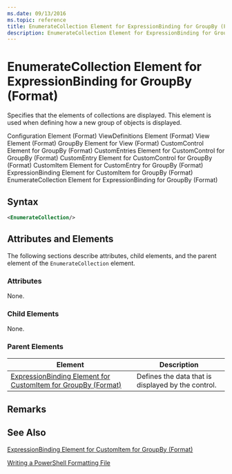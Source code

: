 ```yaml
---
ms.date: 09/13/2016
ms.topic: reference
title: EnumerateCollection Element for ExpressionBinding for GroupBy (Format)
description: EnumerateCollection Element for ExpressionBinding for GroupBy (Format)
---
```

# EnumerateCollection Element for ExpressionBinding for GroupBy (Format)

Specifies that the elements of collections are displayed. This element is used when defining how a new group of objects is displayed.

Configuration Element (Format)
ViewDefinitions Element (Format)
View Element (Format)
GroupBy Element for View (Format)
CustomControl Element for GroupBy (Format)
CustomEntries Element for CustomControl for GroupBy (Format)
CustomEntry Element for CustomControl for GroupBy (Format)
CustomItem Element for CustomEntry for GroupBy (Format)
ExpressionBinding Element for CustomItem for GroupBy (Format)
EnumerateCollection Element for ExpressionBinding for GroupBy (Format)

## Syntax

```xml
<EnumerateCollection/>
```

## Attributes and Elements

The following sections describe attributes, child elements, and the parent element of the `EnumerateCollection` element.

### Attributes

None.

### Child Elements

None.

### Parent Elements

|Element|Description|
|-------------|-----------------|
|[ExpressionBinding Element for CustomItem for GroupBy (Format)](./expressionbinding-element-for-customitem-for-groupby-format.md)|Defines the data that is displayed by the control.|

## Remarks

## See Also

[ExpressionBinding Element for CustomItem for GroupBy (Format)](./expressionbinding-element-for-customitem-for-groupby-format.md)

[Writing a PowerShell Formatting File](./writing-a-powershell-formatting-file.md)
